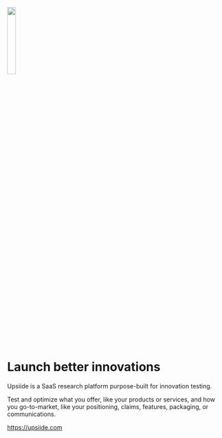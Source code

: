 <img src="https://diginsights.com/wp-content/uploads/2024/05/upsiide-logo-full-color-rgb.svg" width=20%>

# Launch better innovations

Upsiide is a SaaS research platform purpose-built for innovation testing.

Test and optimize what you offer, like your products or services, and how you go-to-market, like your positioning, claims, features, packaging, or communications.

https://upsiide.com
